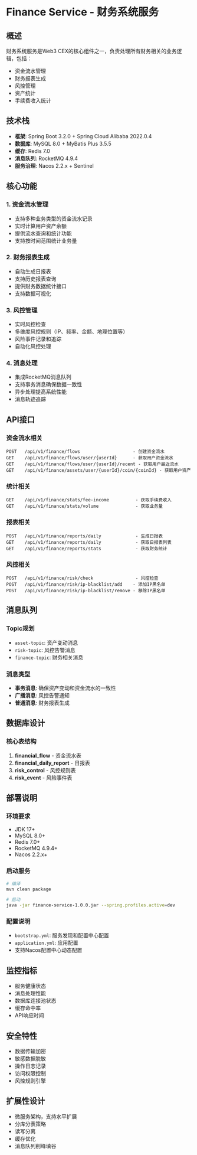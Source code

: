 # Finance Service - 财务系统服务

## 概述

财务系统服务是Web3 CEX的核心组件之一，负责处理所有财务相关的业务逻辑，包括：

- 资金流水管理
- 财务报表生成
- 风控管理
- 资产统计
- 手续费收入统计

## 技术栈

- **框架**: Spring Boot 3.2.0 + Spring Cloud Alibaba 2022.0.4
- **数据库**: MySQL 8.0 + MyBatis Plus 3.5.5
- **缓存**: Redis 7.0
- **消息队列**: RocketMQ 4.9.4
- **服务治理**: Nacos 2.2.x + Sentinel

## 核心功能

### 1. 资金流水管理

- 支持多种业务类型的资金流水记录
- 实时计算用户资产余额
- 提供流水查询和统计功能
- 支持按时间范围统计业务量

### 2. 财务报表生成

- 自动生成日报表
- 支持历史报表查询
- 提供财务数据统计接口
- 支持数据可视化

### 3. 风控管理

- 实时风控检查
- 多维度风控规则（IP、频率、金额、地理位置等）
- 风险事件记录和追踪
- 自动化风控处理

### 4. 消息处理

- 集成RocketMQ消息队列
- 支持事务消息确保数据一致性
- 异步处理提高系统性能
- 消息轨迹追踪

## API接口

### 资金流水相关

```
POST   /api/v1/finance/flows                    - 创建资金流水
GET    /api/v1/finance/flows/user/{userId}      - 获取用户资金流水
GET    /api/v1/finance/flows/user/{userId}/recent - 获取用户最近流水
GET    /api/v1/finance/assets/user/{userId}/coin/{coinId} - 获取用户资产
```

### 统计相关

```
GET    /api/v1/finance/stats/fee-income          - 获取手续费收入
GET    /api/v1/finance/stats/volume              - 获取业务量
```

### 报表相关

```
POST   /api/v1/finance/reports/daily             - 生成日报表
GET    /api/v1/finance/reports/daily             - 获取日报表列表
GET    /api/v1/finance/reports/stats             - 获取财务统计
```

### 风控相关

```
POST   /api/v1/finance/risk/check                - 风控检查
POST   /api/v1/finance/risk/ip-blacklist/add    - 添加IP黑名单
POST   /api/v1/finance/risk/ip-blacklist/remove - 移除IP黑名单
```

## 消息队列

### Topic规划

- `asset-topic`: 资产变动消息
- `risk-topic`: 风控告警消息
- `finance-topic`: 财务相关消息

### 消息类型

- **事务消息**: 确保资产变动和资金流水的一致性
- **广播消息**: 风控告警通知
- **普通消息**: 财务报表生成

## 数据库设计

### 核心表结构

1. **financial_flow** - 资金流水表
2. **financial_daily_report** - 日报表
3. **risk_control** - 风控规则表
4. **risk_event** - 风险事件表

## 部署说明

### 环境要求

- JDK 17+
- MySQL 8.0+
- Redis 7.0+
- RocketMQ 4.9.4+
- Nacos 2.2.x+

### 启动服务

```bash
# 编译
mvn clean package

# 启动
java -jar finance-service-1.0.0.jar --spring.profiles.active=dev
```

### 配置说明

- `bootstrap.yml`: 服务发现和配置中心配置
- `application.yml`: 应用配置
- 支持Nacos配置中心动态配置

## 监控指标

- 服务健康状态
- 消息处理性能
- 数据库连接池状态
- 缓存命中率
- API响应时间

## 安全特性

- 数据传输加密
- 敏感数据脱敏
- 操作日志记录
- 访问权限控制
- 风控规则引擎

## 扩展性设计

- 微服务架构，支持水平扩展
- 分库分表策略
- 读写分离
- 缓存优化
- 消息队列削峰填谷